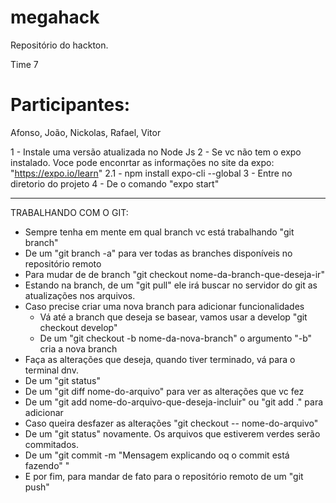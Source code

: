 # megahack
Repositório do hackton. 

Time 7 

# Participantes:
Afonso, 
João, 
Nickolas, 
Rafael, 
Vitor

1 - Instale uma versão atualizada no Node Js
2 - Se vc não tem o expo instalado. Voce pode enconrtar as informações no site da expo: "https://expo.io/learn"
    2.1 - npm install expo-cli --global
3 - Entre no diretorio do projeto
4 - De o comando "expo start"

------------------------------------------------
TRABALHANDO COM O GIT:

- Sempre tenha em mente em qual branch vc está trabalhando "git branch"
- De um "git branch -a" para ver todas as branches disponíveis no repositório remoto
- Para mudar de de branch "git checkout nome-da-branch-que-deseja-ir"
- Estando na branch, de um "git pull" ele irá buscar no servidor do git as atualizações nos arquivos.
- Caso precise criar uma nova branch para adicionar funcionalidades
    - Vá até a branch que deseja se basear, vamos usar a develop "git checkout develop"
    - De um "git checkout -b nome-da-nova-branch" o argumento "-b" cria a nova branch
- Faça as alterações que deseja, quando tiver terminado, vá para o terminal dnv.
- De um "git status"
- De um "git diff nome-do-arquivo" para ver as alterações que vc fez
- De um "git add nome-do-arquivo-que-deseja-incluir" ou "git add ." para adicionar 
- Caso queira desfazer as alterações "git checkout -- nome-do-arquivo"
- De um "git status" novamente. Os arquivos que estiverem verdes serão commitados.
- De um "git commit -m "Mensagem explicando oq o commit está fazendo" "
- E por fim, para mandar de fato para o repositório remoto de um "git push"